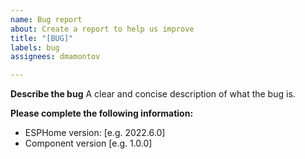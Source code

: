 ```yaml
---
name: Bug report
about: Create a report to help us improve
title: "[BUG]"
labels: bug
assignees: dmamontov

---
```


**Describe the bug**
A clear and concise description of what the bug is.

**Please complete the following information:**
 - ESPHome version: [e.g. 2022.6.0]
 - Component version [e.g. 1.0.0]
